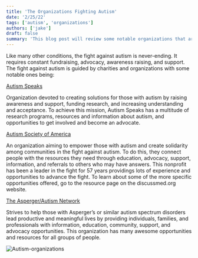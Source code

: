 ```yaml
---
title: 'The Organizations Fighting Autism'
date: '2/25/22'
tags: ['autism', 'organizations']
authors: ['jake']
draft: false
summary: 'This blog post will review some notable organizations that are leading the fight against autism.'
---
```

Like many other conditions, the fight against autism is never-ending. It requires constant fundraising, advocacy, awareness raising, and support. The fight against autism is guided by charities and organizations with some notable ones being:

[Autism Speaks](https://www.autismspeaks.org/)

Organization devoted to creating solutions for those with autism by raising awareness and support, funding research, and increasing understanding and acceptance. To achieve this mission, Autism Speaks has a multitude of research programs, resources and information about autism, and opportunities to get involved and become an advocate.

[Autism Society of America](https://autismsociety.org/)

An organization aiming to empower those with autism and create solidarity among communities in the fight against autism. To do this, they connect people with the resources they need through education, advocacy, support, information, and referrals to others who may have answers. This nonprofit has been a leader in the fight for 57 years providings lots of experience and opportunities to advance the fight. To learn about some of the more specific opportunities offered, go to the resource page on the discussmed.org website.

[The Asperger/Autism Network](https://www.aane.org/)

Strives to help those with Asperger’s or similar autism spectrum disorders lead productive and meaningful lives by providing individuals, families, and professionals with information, education, community, support, and advocacy opportunities. This organization has many awesome opportunities and resources for all groups of people.

![Autism-organizations](https://www.autismag.org/wp-content/uploads/2014/12/Autism-Non-Profit-Organizations-Top-Autism-Organizations-in-US.jpg)

